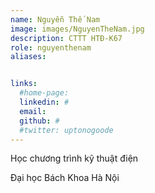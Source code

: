 ```yaml
---
name: Nguyễn Thế Nam
image: images/NguyenTheNam.jpg
description: CTTT HTĐ-K67
role: nguyenthenam
aliases:


links:
  #home-page: 
  linkedin: #
  email: 
  github: #
  #twitter: uptonogoode
---
```


Học chương trình kỹ thuật điện

Đại học Bách Khoa Hà Nội
